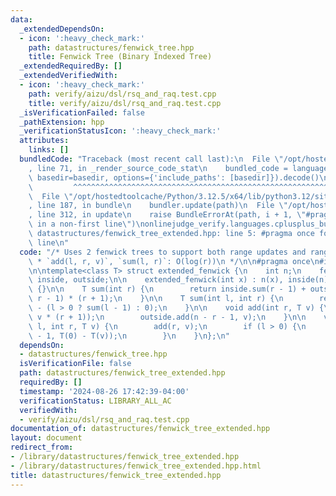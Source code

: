 ```yaml
---
data:
  _extendedDependsOn:
  - icon: ':heavy_check_mark:'
    path: datastructures/fenwick_tree.hpp
    title: Fenwick Tree (Binary Indexed Tree)
  _extendedRequiredBy: []
  _extendedVerifiedWith:
  - icon: ':heavy_check_mark:'
    path: verify/aizu/dsl/rsq_and_raq.test.cpp
    title: verify/aizu/dsl/rsq_and_raq.test.cpp
  _isVerificationFailed: false
  _pathExtension: hpp
  _verificationStatusIcon: ':heavy_check_mark:'
  attributes:
    links: []
  bundledCode: "Traceback (most recent call last):\n  File \"/opt/hostedtoolcache/Python/3.12.5/x64/lib/python3.12/site-packages/onlinejudge_verify/documentation/build.py\"\
    , line 71, in _render_source_code_stat\n    bundled_code = language.bundle(stat.path,\
    \ basedir=basedir, options={'include_paths': [basedir]}).decode()\n          \
    \         ^^^^^^^^^^^^^^^^^^^^^^^^^^^^^^^^^^^^^^^^^^^^^^^^^^^^^^^^^^^^^^^^^^^^^^^^^^^^^^^^^\n\
    \  File \"/opt/hostedtoolcache/Python/3.12.5/x64/lib/python3.12/site-packages/onlinejudge_verify/languages/cplusplus.py\"\
    , line 187, in bundle\n    bundler.update(path)\n  File \"/opt/hostedtoolcache/Python/3.12.5/x64/lib/python3.12/site-packages/onlinejudge_verify/languages/cplusplus_bundle.py\"\
    , line 312, in update\n    raise BundleErrorAt(path, i + 1, \"#pragma once found\
    \ in a non-first line\")\nonlinejudge_verify.languages.cplusplus_bundle.BundleErrorAt:\
    \ datastructures/fenwick_tree_extended.hpp: line 5: #pragma once found in a non-first\
    \ line\n"
  code: "/* Uses 2 fenwick trees to support both range updates and range queries.\n\
    \ * `add(l, r, v)`, `sum(l, r)`: O(log(r))\n */\n\n#pragma once\n#include \"fenwick_tree.hpp\"\
    \n\ntemplate<class T> struct extended_fenwick {\n    int n;\n    fenwick_tree<T>\
    \ inside, outside;\n\n    extended_fenwick(int x) : n(x), inside(n), outside(n)\
    \ {}\n\n    T sum(int r) {\n        return inside.sum(r - 1) + outside.sum(n -\
    \ r - 1) * (r + 1);\n    }\n\n    T sum(int l, int r) {\n        return sum(r)\
    \ - (l > 0 ? sum(l - 1) : 0);\n    }\n\n    void add(int r, T v) {\n        inside.add(r,\
    \ v * (r + 1));\n        outside.add(n - r - 1, v);\n    }\n\n    void add(int\
    \ l, int r, T v) {\n        add(r, v);\n        if (l > 0) {\n            add(l\
    \ - 1, T(0) - T(v));\n        }\n    }\n};\n"
  dependsOn:
  - datastructures/fenwick_tree.hpp
  isVerificationFile: false
  path: datastructures/fenwick_tree_extended.hpp
  requiredBy: []
  timestamp: '2024-08-26 17:42:39-04:00'
  verificationStatus: LIBRARY_ALL_AC
  verifiedWith:
  - verify/aizu/dsl/rsq_and_raq.test.cpp
documentation_of: datastructures/fenwick_tree_extended.hpp
layout: document
redirect_from:
- /library/datastructures/fenwick_tree_extended.hpp
- /library/datastructures/fenwick_tree_extended.hpp.html
title: datastructures/fenwick_tree_extended.hpp
---
```

